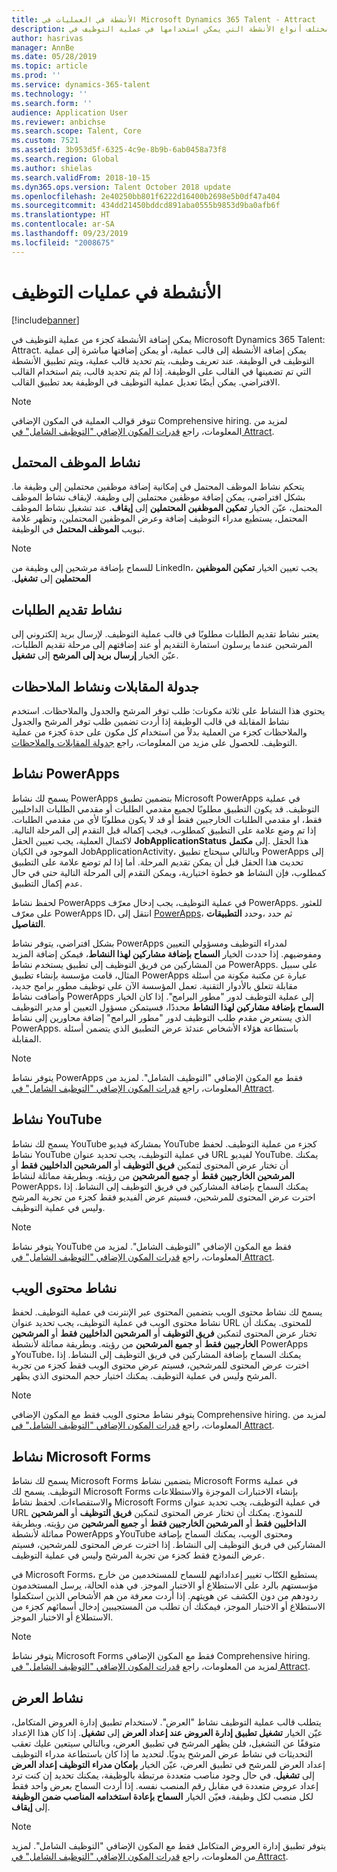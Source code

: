 ```yaml
---
title: الأنشطة في العمليات في Microsoft Dynamics 365 Talent - Attract
description: يوفر هذا الموضوع معلومات حول مختلف أنواع الأنشطة التي يمكن استخدامها في عملية التوظيف في Microsoft Dynamics 365 Talent - Attract.
author: hasrivas
manager: AnnBe
ms.date: 05/28/2019
ms.topic: article
ms.prod: ''
ms.service: dynamics-365-talent
ms.technology: ''
ms.search.form: ''
audience: Application User
ms.reviewer: anbichse
ms.search.scope: Talent, Core
ms.custom: 7521
ms.assetid: 3b953d5f-6325-4c9e-8b9b-6ab0458a73f8
ms.search.region: Global
ms.author: shielas
ms.search.validFrom: 2018-10-15
ms.dyn365.ops.version: Talent October 2018 update
ms.openlocfilehash: 2e40250bb801f6222d16400b2698e5b0df47a404
ms.sourcegitcommit: 434dd21450bddcd891aba0555b9853d9ba0afb6f
ms.translationtype: HT
ms.contentlocale: ar-SA
ms.lasthandoff: 09/23/2019
ms.locfileid: "2008675"
---
```

# <a name="activities-in-hiring-processes"></a>الأنشطة في عمليات التوظيف

[!include[banner](../includes/banner.md)]

يمكن إضافة الأنشطة كجزء من عملية التوظيف في Microsoft Dynamics 365 Talent: Attract. يمكن إضافة الأنشطة إلى قالب عملية، أو يمكن إضافتها مباشرة إلى عملية التوظيف في الوظيفة. عند تعريف وظيف، يتم تحديد قالب عملية، ويتم تطبيق الأنشطة التي تم تضمينها في القالب على الوظيفة. إذا لم يتم تحديد قالب، يتم استخدام القالب الافتراضي. يمكن أيضًا تعديل عملية التوظيف في الوظيفة بعد تطبيق القالب.

> [!NOTE] 
> تتوفر قوالب العملية في المكون الإضافي Comprehensive hiring. لمزيد من المعلومات، راجع [قدرات المكون الإضافي "التوظيف الشامل" في Attract](./attract-comprehensive-hiring.md).

## <a name="prospect-activity"></a>نشاط الموظف المحتمل

يتحكم نشاط الموظف المحتمل في إمكانية إضافة موظفين محتملين إلى وظيفة ما. بشكل افتراضي، يمكن إضافة موظفين محتملين إلى وظيفة. لإيقاف نشاط الموظف المحتمل، عيّن الخيار **تمكين الموظفين المحتملين** إلى **إيقاف**. عند تشغيل نشاط الموظف المحتمل، يستطيع مدراء التوظيف إضافة وعرض الموظفين المحتملين، وتظهر علامة تبويب **الموظف المحتمل** في الوظيفة.

> [!NOTE]
> للسماح بإضافة مرشحين إلى وظيفة من LinkedIn، يجب تعيين الخيار **تمكين الموظفين المحتملين‬‏‫** إلى **تشغيل**.

## <a name="application-activity"></a>نشاط تقديم الطلبات

يعتبر نشاط تقديم الطلبات مطلوبًا في قالب عملية التوظيف. لإرسال بريد إلكتروني إلى المرشحين عندما يرسلون استمارة التقديم أو عند إضافتهم إلى مرحلة تقديم الطلبات، عيّن الخيار **إرسال بريد إلى المرشح** إلى **تشغيل**.

## <a name="interview-schedule-and-feedback-activity"></a>جدولة المقابلات ونشاط الملاحظات

يحتوي هذا النشاط على ثلاثة مكونات: طلب توفر المرشح والجدول والملاحظات. استخدم نشاط المقابلة في قالب الوظيفة إذا أردت تضمين طلب توفر المرشح والجدول والملاحظات كجزء من العملية بدلاً من استخدام كل مكون على حدة كجزء من عملية التوظيف. للحصول على مزيد من المعلومات، راجع [جدولة المقابلات والملاحظات‬](interview-scheduling-feedback.md).

## <a name="powerapps-activity"></a>نشاط PowerApps

يسمح لك نشاط PowerApps بتضمين تطبيق Microsoft PowerApps في عملية التوظيف. قد يكون التطبيق مطلوبًا لجميع مقدمي الطلبات أو مقدمي الطلبات الداخليين فقط، او مقدمي الطلبات الخارجيين فقط أو قد لا يكون مطلوبًا لأي من مقدمي الطلبات. إذا تم وضع علامة على التطبيق كمطلوب، فيجب إكماله قبل التقدم إلى المرحلة التالية. لاكتمال العملية، يجب تعيين الحقل **JobApplicationStatus** إلى **مكتمل‏‎**. هذا الحقل الموجود في الكيان JobApplicationActivity، وبالتالي سيحتاج تطبيق PowerApps إلى تحديث هذا الحقل قبل أن يمكن تقديم المرحلة. أما إذا لم توضع علامة على التطبيق كمطلوب، فإن النشاط هو خطوة اختيارية، ويمكن التقدم إلى المرحلة التالية حتى في حال عدم إكمال التطبيق.

لحفظ نشاط PowerApps في عملية التوظيف، يجب إدخال معرّف PowerApps. للعثور على معرّف PowerApps ID، انتقل إلى [PowerApps](https://web.powerapps.com)، وحدد **التطبيقات‏‎**، ثم حدد **التفاصيل‏‎**.

بشكل افتراضي، يتوفر نشاط PowerApps لمدراء التوظيف ومسؤولي التعيين‬ ومفوضيهم. إذا حددت الخيار **السماح بإضافة مشاركين لهذا النشاط**، فيمكن إضافة المزيد من المشاركين من فريق التوظيف إلى تطبيق يستخدم نشاط PowerApps. على سبيل المثال، قامت مؤسسة بإنشاء تطبيق PowerApps عبارة عن مكتبة مكونة من أسئلة مقابلة تتعلق بالأدوار التقنية. تعمل المؤسسة الآن على توظيف مطور برامج جديد، وأضافت نشاط PowerApps إلى عملية التوظيف لدور "مطور البرامج". إذا كان الخيار **السماح بإضافة مشاركين لهذا النشاط** محددًا، فسيتمكن مسؤول التعيين أو مدير التوظيف الذي يستعرض مقدم طلب التوظيف لدور "مطور البرامج" إضافة محاورين إلى نشاط PowerApps. باستطاعة هؤلاء الأشخاص عندئذ عرض التطبيق الذي يتضمن أسئلة المقابلة.

> [!NOTE]
> يتوفر نشاط PowerApps فقط مع المكون الإضافي "التوظيف الشامل". لمزيد من المعلومات، راجع [قدرات المكون الإضافي "التوظيف الشامل" في Attract](./attract-comprehensive-hiring.md).

## <a name="youtube-activity"></a>نشاط YouTube

يسمح لك نشاط YouTube بمشاركة فيديو YouTube كجزء من عملية التوظيف. لحفظ نشاط YouTube في عملية التوظيف، يجب تحديد عنوان URL لفيديو YouTube. يمكنك أن تختار عرض المحتوى لتمكين **فريق التوظيف‬** أو **المرشحين الداخليين فقط** أو **المرشحين الخارجيين فقط** أو **جميع المرشحين** من رؤيته. وبطريقة مماثلة لنشاط PowerApps، يمكنك السماح بإضافة المشاركين في فريق التوظيف إلى النشاط. إذا اخترت عرض المحتوى للمرشحين، فسيتم عرض الفيديو فقط كجزء من تجربة المرشح وليس في عملية التوظيف.

> [!NOTE]
> يتوفر نشاط YouTube فقط مع المكون الإضافي "التوظيف الشامل". لمزيد من المعلومات، راجع [قدرات المكون الإضافي "التوظيف الشامل" في Attract](./attract-comprehensive-hiring.md).

## <a name="web-content-activity"></a>نشاط محتوى الويب

يسمح لك نشاط محتوى الويب بتضمين المحتوى عبر الإنترنت في عملية التوظيف. لحفظ نشاط محتوى الويب في عملية التوظيف، يجب تحديد عنوان URL للمحتوى. يمكنك أن تختار عرض المحتوى لتمكين **فريق التوظيف‬** أو **المرشحين الداخليين فقط** أو **المرشحين الخارجيين فقط** أو **جميع المرشحين** من رؤيته. وبطريقة مماثلة لأنشطة PowerApps وYouTube، يمكنك السماح بإضافة المشاركين في فريق التوظيف إلى النشاط. إذا اخترت عرض المحتوى للمرشحين، فسيتم عرض محتوى الويب فقط كجزء من تجربة المرشح وليس في عملية التوظيف. يمكنك اختيار حجم المحتوى الذي يظهر.

> [!NOTE]
> يتوفر نشاط محتوى الويب فقط مع المكون الإضافي Comprehensive hiring. لمزيد من المعلومات، راجع [قدرات المكون الإضافي "التوظيف الشامل" في Attract](./attract-comprehensive-hiring.md).

## <a name="microsoft-forms-activity"></a>نشاط Microsoft Forms

يسمح لك نشاط Microsoft Forms بتضمين نشاط Microsoft Forms في عملية التوظيف. يسمح لك Microsoft Forms بإنشاء الاختبارات الموجزة والاستطلاعات والاستقصاءات. لحفظ نشاط Microsoft Forms في عملية التوظيف، يجب تحديد عنوان URL للنموذج. يمكنك أن تختار عرض المحتوى لتمكين **فريق التوظيف‬** أو **المرشحين الداخليين فقط** أو **المرشحين الخارجيين فقط** أو **جميع المرشحين** من رؤيته. وبطريقة مماثلة لأنشطة PowerApps وYouTube ومحتوى الويب، يمكنك السماح بإضافة المشاركين في فريق التوظيف إلى النشاط. إذا اخترت عرض المحتوى للمرشحين، فسيتم عرض النموذج فقط كجزء من تجربة المرشح وليس في عملية التوظيف.

في Microsoft Forms، يستطيع الكتّاب تغيير إعداداتهم للسماح للمستخدمين من خارج مؤسستهم بالرد على الاستطلاع أو الاختبار الموجز. في هذه الحالة، يرسل المستخدمون ردودهم من دون الكشف عن هويتهم. إذا أردت معرفة من هم الأشخاص الذين استكملوا الاستطلاع أو الاختبار الموجز، فيمكنك أن تطلب من المستجيبين إدخال أسمائهم كجزء من الاستطلاع أو الاختبار الموجز.

> [!NOTE]
> يتوفر نشاط Microsoft Forms فقط مع المكون الإضافي Comprehensive hiring. لمزيد من المعلومات، راجع [قدرات المكون الإضافي "التوظيف الشامل" في Attract](./attract-comprehensive-hiring.md).

## <a name="offer-activity"></a>نشاط العرض

يتطلب قالب عملية التوظيف نشاط "العرض". لاستخدام تطبيق إدارة العروض المتكامل، عيّن الخيار **تشغيل تطبيق إدارة العروض عند إعداد العرض‬** إلى **تشغيل**. إذا كان هذا الإعداد متوقفًا عن التشغيل، فلن يظهر المرشح في تطبيق العرض، وبالتالي سيتعين عليك تعقب التحديثات في نشاط عرض المرشح يدويًا. لتحديد ما إذا كان باستطاعة مدراء التوظيف إعداد العرض للمرشح في تطبيق العرض، عيّن الخيار **بإمكان مدراء التوظيف إعداد العرض** إلى **تشغيل**. في حال وجود مناصب متعددة مرتبطة بالوظيفة، يمكنك تحديد إن كنت ترد إعداد عروض متعددة في مقابل رقم المنصب نفسه. إذا أردت السماح بعرض واحد فقط لكل منصب لكل وظيفة، فعيّن الخيار **السماح بإعادة استخدامه المناصب ضمن الوظيفة** إلى **إيقاف**.

> [!NOTE]
> يتوفر تطبيق إدارة العروض المتكامل فقط مع المكون الإضافي "التوظيف الشامل". لمزيد من المعلومات، راجع [قدرات المكون الإضافي "التوظيف الشامل" في Attract](./attract-comprehensive-hiring.md).


